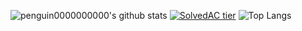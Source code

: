 ![penguin0000000000's github stats](https://github-readme-stats.vercel.app/api?username=penguin0000000000&show_icons=true&title_color=f8b5ff&icon_color=cbb5ff&text_color=baffe3&bg_color=0f0082)
[![SolvedAC tier](http://mazassumnida.wtf/api/v2/generate_badge?boj=0000000000)](https://solved.ac/{})
![Top Langs](https://github-readme-stats.vercel.app/api/top-langs/?username=penguin0000000000&layout=compact&hide=csharp)
